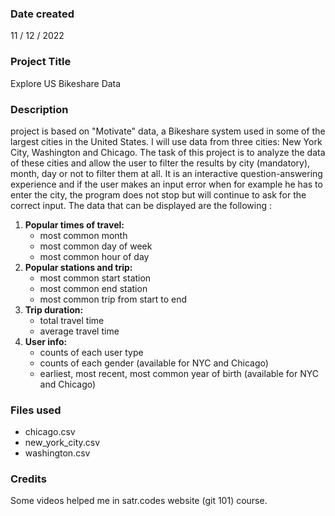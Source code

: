 ### Date created
11 / 12 / 2022


### Project Title
Explore US Bikeshare Data


### Description
project is based on "Motivate" data, a Bikeshare system used in some of the largest cities in the United States. I will use data from three cities: New York City, Washington and Chicago. The task of this project is to analyze the data of these cities and allow the user to filter the results by city (mandatory), month, day or not to filter them at all. It is an interactive question-answering experience and if the user makes an input error when for example he has to enter the city, the program does not stop but will continue to ask for the correct input. The data that can be displayed are the following :
1. __Popular times of travel:__
    * most common month
    * most common day of week
    * most common hour of day
2. __Popular stations and trip:__
    * most common start station
    * most common end station
    * most common trip from start to end
3. __Trip duration:__
    * total travel time
    * average travel time
4. __User info:__
    * counts of each user type
    * counts of each gender (available for NYC and Chicago)
    * earliest, most recent, most common year of birth (available for NYC and Chicago)

### Files used
* chicago.csv
* new_york_city.csv
* washington.csv

### Credits
Some videos helped me in satr.codes website (git 101) course.